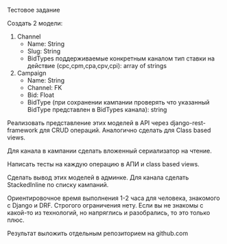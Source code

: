 Тестовое задание

Создать 2 модели:

1. Channel
    - Name: String
    - Slug: String
    - BidTypes поддерживаемые конкретным каналом тип ставки на действие (cpc,cpm,cpa,cpv,cpi): array of strings
2. Campaign
    - Name: String
    - Channel: FK
    - Bid: Float
    - BidType (при сохранении кампании проверять что указанный BidType представлен в BidTypes канала): string

Реализовать представление этих моделей в API через django-rest-framework для CRUD операций. Аналогично сделать для Class based views.

Для канала в кампании сделать вложенный сериализатор на чтение.

Написать тесты на каждую операцию в АПИ и class based views.

Сделать вывод этих моделей в админке. Для канала сделать StackedInline по списку кампаний.

Ориентировочное время выполнения 1-2 часа для человека, знакомого с Django и DRF. 
Строгого ограничения нету.
Если вы не знакомы с какой-то из технологий, но напряглись и разобрались, то это только плюс.

Результат выложить отдельным репозиторием на github.com
